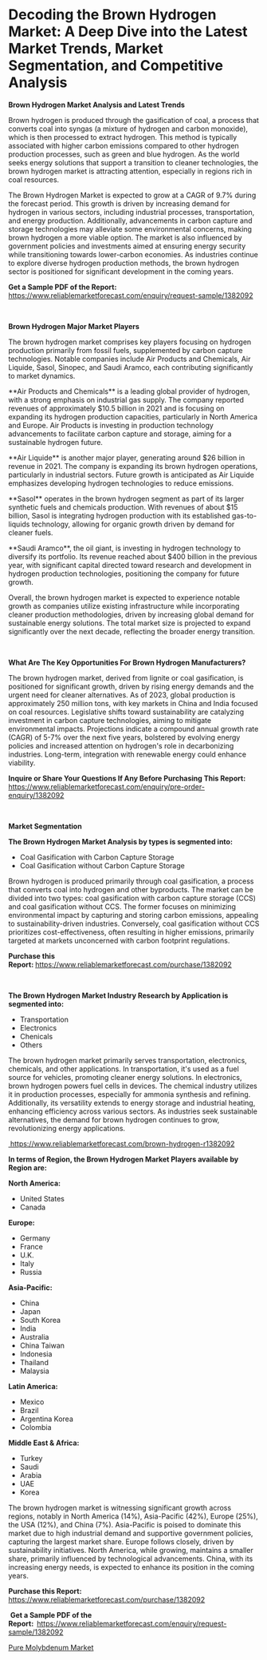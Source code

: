 <p><h1>Decoding the Brown Hydrogen Market: A Deep Dive into the Latest Market Trends, Market Segmentation, and Competitive Analysis</h1></p><p><strong>Brown Hydrogen Market Analysis and Latest Trends</strong></p>
<p><p>Brown hydrogen is produced through the gasification of coal, a process that converts coal into syngas (a mixture of hydrogen and carbon monoxide), which is then processed to extract hydrogen. This method is typically associated with higher carbon emissions compared to other hydrogen production processes, such as green and blue hydrogen. As the world seeks energy solutions that support a transition to cleaner technologies, the brown hydrogen market is attracting attention, especially in regions rich in coal resources.</p><p>The Brown Hydrogen Market is expected to grow at a CAGR of 9.7% during the forecast period. This growth is driven by increasing demand for hydrogen in various sectors, including industrial processes, transportation, and energy production. Additionally, advancements in carbon capture and storage technologies may alleviate some environmental concerns, making brown hydrogen a more viable option. The market is also influenced by government policies and investments aimed at ensuring energy security while transitioning towards lower-carbon economies. As industries continue to explore diverse hydrogen production methods, the brown hydrogen sector is positioned for significant development in the coming years.</p></p>
<p><strong>Get a Sample PDF of the Report:&nbsp;</strong> <a href="https://www.reliablemarketforecast.com/enquiry/request-sample/1382092?utm_campaign=3527&utm_medium=2&utm_source=Github&utm_content=ia&utm_term=31032025&utm_id=brown-hydrogen">https://www.reliablemarketforecast.com/enquiry/request-sample/1382092</a></p>
<p>&nbsp;</p>
<p><strong>Brown Hydrogen Major Market Players</strong></p>
<p><p>The brown hydrogen market comprises key players focusing on hydrogen production primarily from fossil fuels, supplemented by carbon capture technologies. Notable companies include Air Products and Chemicals, Air Liquide, Sasol, Sinopec, and Saudi Aramco, each contributing significantly to market dynamics.</p><p>**Air Products and Chemicals** is a leading global provider of hydrogen, with a strong emphasis on industrial gas supply. The company reported revenues of approximately $10.5 billion in 2021 and is focusing on expanding its hydrogen production capacities, particularly in North America and Europe. Air Products is investing in production technology advancements to facilitate carbon capture and storage, aiming for a sustainable hydrogen future.</p><p>**Air Liquide** is another major player, generating around $26 billion in revenue in 2021. The company is expanding its brown hydrogen operations, particularly in industrial sectors. Future growth is anticipated as Air Liquide emphasizes developing hydrogen technologies to reduce emissions.</p><p>**Sasol** operates in the brown hydrogen segment as part of its larger synthetic fuels and chemicals production. With revenues of about $15 billion, Sasol is integrating hydrogen production with its established gas-to-liquids technology, allowing for organic growth driven by demand for cleaner fuels.</p><p>**Saudi Aramco**, the oil giant, is investing in hydrogen technology to diversify its portfolio. Its revenue reached about $400 billion in the previous year, with significant capital directed toward research and development in hydrogen production technologies, positioning the company for future growth.</p><p>Overall, the brown hydrogen market is expected to experience notable growth as companies utilize existing infrastructure while incorporating cleaner production methodologies, driven by increasing global demand for sustainable energy solutions. The total market size is projected to expand significantly over the next decade, reflecting the broader energy transition.</p></p>
<p>&nbsp;</p>
<p><strong>What Are The Key Opportunities For Brown Hydrogen Manufacturers?</strong></p>
<p><p>The brown hydrogen market, derived from lignite or coal gasification, is positioned for significant growth, driven by rising energy demands and the urgent need for cleaner alternatives. As of 2023, global production is approximately 250 million tons, with key markets in China and India focused on coal resources. Legislative shifts toward sustainability are catalyzing investment in carbon capture technologies, aiming to mitigate environmental impacts. Projections indicate a compound annual growth rate (CAGR) of 5-7% over the next five years, bolstered by evolving energy policies and increased attention on hydrogen's role in decarbonizing industries. Long-term, integration with renewable energy could enhance viability.</p></p>
<p><strong>Inquire or Share Your Questions If Any Before Purchasing This Report:</strong> <a href="https://www.reliablemarketforecast.com/enquiry/pre-order-enquiry/1382092?utm_campaign=3527&utm_medium=2&utm_source=Github&utm_content=ia&utm_term=31032025&utm_id=brown-hydrogen">https://www.reliablemarketforecast.com/enquiry/pre-order-enquiry/1382092</a></p>
<p>&nbsp;</p>
<p><strong>Market Segmentation</strong></p>
<p><strong>The Brown Hydrogen Market Analysis by types is segmented into:</strong></p>
<p><ul><li>Coal Gasification with Carbon Capture Storage</li><li>Coal Gasification without Carbon Capture Storage</li></ul></p>
<p><p>Brown hydrogen is produced primarily through coal gasification, a process that converts coal into hydrogen and other byproducts. The market can be divided into two types: coal gasification with carbon capture storage (CCS) and coal gasification without CCS. The former focuses on minimizing environmental impact by capturing and storing carbon emissions, appealing to sustainability-driven industries. Conversely, coal gasification without CCS prioritizes cost-effectiveness, often resulting in higher emissions, primarily targeted at markets unconcerned with carbon footprint regulations.</p></p>
<p><strong>Purchase this Report:&nbsp;</strong><a href="https://www.reliablemarketforecast.com/purchase/1382092?utm_campaign=3527&utm_medium=2&utm_source=Github&utm_content=ia&utm_term=31032025&utm_id=brown-hydrogen">https://www.reliablemarketforecast.com/purchase/1382092</a></p>
<p>&nbsp;</p>
<p><strong>The Brown Hydrogen Market Industry Research by Application is segmented into:</strong></p>
<p><ul><li>Transportation</li><li>Electronics</li><li>Chenicals</li><li>Others</li></ul></p>
<p><p>The brown hydrogen market primarily serves transportation, electronics, chemicals, and other applications. In transportation, it's used as a fuel source for vehicles, promoting cleaner energy solutions. In electronics, brown hydrogen powers fuel cells in devices. The chemical industry utilizes it in production processes, especially for ammonia synthesis and refining. Additionally, its versatility extends to energy storage and industrial heating, enhancing efficiency across various sectors. As industries seek sustainable alternatives, the demand for brown hydrogen continues to grow, revolutionizing energy applications.</p></p>
<p><a href="https://www.reliablemarketforecast.com/brown-hydrogen-r1382092?utm_campaign=3527&utm_medium=2&utm_source=Github&utm_content=ia&utm_term=31032025&utm_id=brown-hydrogen">&nbsp;https://www.reliablemarketforecast.com/brown-hydrogen-r1382092</a></p>
<p><strong>In terms of Region, the Brown Hydrogen Market Players available by Region are:</strong></p>
<p>
    <p> <strong> North America: </strong>
        <ul>
            <li>United States</li>
            <li>Canada</li>
        </ul>
        </p> 
    <p> <strong> Europe: </strong>
        <ul>
            <li>Germany</li>
            <li>France</li>
            <li>U.K.</li>
            <li>Italy</li>
            <li>Russia</li>
        </ul>
        </p> 
    <p> <strong> Asia-Pacific: </strong>
        <ul>
            <li>China</li>
            <li>Japan</li>
            <li>South Korea</li>
            <li>India</li>
            <li>Australia</li>
            <li>China Taiwan</li>
            <li>Indonesia</li>
            <li>Thailand</li>
            <li>Malaysia</li>
        </ul>
        </p> 
    <p> <strong> Latin America: </strong>
        <ul>
            <li>Mexico</li>
            <li>Brazil</li>
            <li>Argentina Korea</li>
            <li>Colombia</li>
        </ul>
        </p> 
    <p> <strong> Middle East & Africa: </strong>
        <ul>
            <li>Turkey</li>
            <li>Saudi</li>
            <li>Arabia</li>
            <li>UAE</li>
            <li>Korea</li>
        </ul>
    </p>
    </p>
<p><p>The brown hydrogen market is witnessing significant growth across regions, notably in North America (14%), Asia-Pacific (42%), Europe (25%), the USA (12%), and China (7%). Asia-Pacific is poised to dominate this market due to high industrial demand and supportive government policies, capturing the largest market share. Europe follows closely, driven by sustainability initiatives. North America, while growing, maintains a smaller share, primarily influenced by technological advancements. China, with its increasing energy needs, is expected to enhance its position in the coming years.</p></p>
<p><strong>Purchase this Report: </strong><a href="https://www.reliablemarketforecast.com/purchase/1382092?utm_campaign=3527&utm_medium=2&utm_source=Github&utm_content=ia&utm_term=31032025&utm_id=brown-hydrogen">https://www.reliablemarketforecast.com/purchase/1382092</a></p>
<p>&nbsp;<strong>Get a Sample PDF of the Report:&nbsp;&nbsp;</strong><a href="https://www.reliablemarketforecast.com/enquiry/request-sample/1382092?utm_campaign=3527&utm_medium=2&utm_source=Github&utm_content=ia&utm_term=31032025&utm_id=brown-hydrogen">https://www.reliablemarketforecast.com/enquiry/request-sample/1382092</a></p>
<p><strong></strong></p>
<p><p><a href="https://github.com/jhoonatsev/Market-Research-Report-List-1/blob/main/pure-molybdenum-market.md?utm_campaign=3527&utm_medium=2&utm_source=Github&utm_content=ia&utm_term=31032025&utm_id=brown-hydrogen">Pure Molybdenum Market</a></p></p>